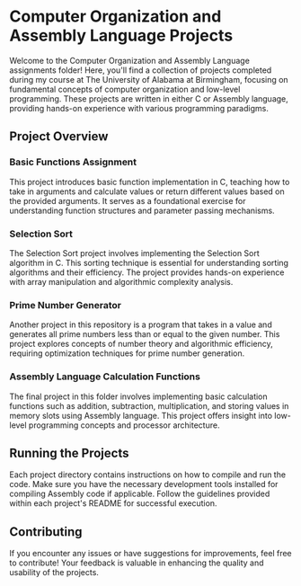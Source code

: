 # Computer Organization and Assembly Language Projects

Welcome to the Computer Organization and Assembly Language assignments folder! Here, you'll find a collection of projects completed during my course at The University of Alabama at Birmingham, focusing on fundamental concepts of computer organization and low-level programming. These projects are written in either C or Assembly language, providing hands-on experience with various programming paradigms.

## Project Overview

### Basic Functions Assignment
This project introduces basic function implementation in C, teaching how to take in arguments and calculate values or return different values based on the provided arguments. It serves as a foundational exercise for understanding function structures and parameter passing mechanisms.

### Selection Sort
The Selection Sort project involves implementing the Selection Sort algorithm in C. This sorting technique is essential for understanding sorting algorithms and their efficiency. The project provides hands-on experience with array manipulation and algorithmic complexity analysis.

### Prime Number Generator
Another project in this repository is a program that takes in a value and generates all prime numbers less than or equal to the given number. This project explores concepts of number theory and algorithmic efficiency, requiring optimization techniques for prime number generation.

### Assembly Language Calculation Functions
The final project in this folder involves implementing basic calculation functions such as addition, subtraction, multiplication, and storing values in memory slots using Assembly language. This project offers insight into low-level programming concepts and processor architecture.

## Running the Projects

Each project directory contains instructions on how to compile and run the code. Make sure you have the necessary development tools installed for compiling Assembly code if applicable. Follow the guidelines provided within each project's README for successful execution.

## Contributing

If you encounter any issues or have suggestions for improvements, feel free to contribute! Your feedback is valuable in enhancing the quality and usability of the projects.